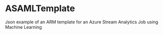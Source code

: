 # ASAMLTemplate
Json example of an ARM template for an Azure Stream Analytics Job using Machine Learning
